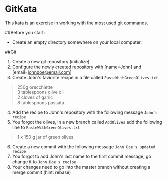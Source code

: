# GitKata

This kata is an exercise in working with the most used git commands.

##Before you start: 
 * Create an empty directory somewhere on your local computer.

##Git

1. Create a new git repository (initialize)
2. Configure the newly created repository with [name=John] and [email=johndoe@email.com]
3. Create John's faviorite recipe in a file called `PastaWithGreenOlives.txt`

> 250g orecchiette  
> 3 tablespoons olive oil  
> 2 cloves of	garlic  
> 8 tablespoons passata  

4. Add the recipe to John's repository with the following message `John's recipe`
5. You forgot the olives, in a new branch called `AddOlives` add the following line to `PasteWithGreenOlives.txt`

> 1 x 150	g jar of green olives

6. Create a new commit with the following message `John Doe's updated recipe`
7. You forgot to add John's last name to the first commit message, go change it to `John Doe's recipe`
8. Your changes need to go into the master branch without creating a merge commit (hint: rebase)


